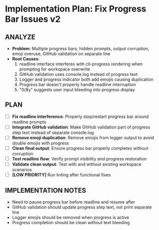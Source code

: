 # Implementation Plan: Fix Progress Bar Issues v2

## ANALYZE

- **Problem**: Multiple progress bars, hidden prompts, output corruption, emoji overuse, GitHub validation on separate line
- **Root Causes**:
  1. readline interface interferes with cli-progress rendering when prompting for workspace overwrite
  2. GitHub validation uses console.log instead of progress text
  3. Logger and progress indicator both add emojis causing duplication
  4. Progress bar doesn't properly handle readline interruption
  5. "0/8y" suggests user input bleeding into progress display

## PLAN

- [ ] **Fix readline interference**: Properly stop/restart progress bar around readline prompts
- [ ] **Integrate GitHub validation**: Make GitHub validation part of progress step text instead of separate console.log
- [ ] **Remove emoji duplication**: Remove emojis from logger output to avoid double emojis with progress
- [ ] **Clean final output**: Ensure progress bar properly completes without corruption
- [ ] **Test readline flow**: Verify prompt visibility and progress restoration
- [ ] **Validate clean output**: Test with and without existing workspace scenarios
- [ ] **[LOW PRIORITY]** Run linting after functional fixes

## IMPLEMENTATION NOTES

- Need to pause progress bar before readline and resume after
- GitHub validation should update progress step text, not print separate line
- Logger emojis should be removed when progress is active
- Progress completion should be clean without text bleeding
